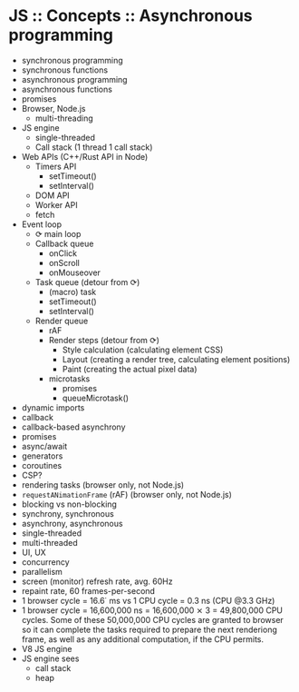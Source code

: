 # JS :: Concepts :: Asynchronous programming

- synchronous programming
- synchronous functions 
- asynchronous programming
- asynchronous functions
- promises
- Browser, Node.js
  - multi-threading
- JS engine
  - single-threaded
  - Call stack (1 thread 1 call stack)
- Web APIs (C++/Rust API in Node)
  - Timers API
    - setTimeout()
    - setInterval()
  - DOM API
  - Worker API
  - fetch
- Event loop
  - ⟳ main loop
  - Callback queue
    - onClick
    - onScroll
    - onMouseover
  - Task queue (detour from ⟳)
    - (macro) task
    - setTimeout()
    - setInterval()
  - Render queue
    - rAF
    - Render steps (detour from ⟳)
      - Style calculation (calculating element CSS)
      - Layout (creating a render tree, calculating element positions)
      - Paint (creating the actual pixel data)
    - microtasks
      - promises
      - queueMicrotask()
- dynamic imports
- callback
- callback-based asynchrony
- promises
- async/await
- generators
- coroutines
- CSP?
- rendering tasks (browser only, not Node.js)
- `requestANimationFrame` (rAF) (browser only, not Node.js)
- blocking vs non-blocking
- synchrony, synchronous
- asynchrony, asynchronous
- single-threaded
- multi-threaded
- UI, UX
- concurrency
- parallelism
- screen (monitor) refresh rate, avg. 60Hz
- repaint rate, 60 frames-per-second
- 1 browser cycle = 16.6̇  ms vs 1 CPU cycle = 0.3 ns (CPU @3.3 GHz)
- 1 browser cycle = 16,600,000 ns = 16,600,000 ⨯ 3 = 49,800,000 CPU cycles. 
  Some of these 50,000,000 CPU cycles are granted to browser so it can complete the tasks required to prepare the next renderiong frame, as well as any additional computation, if the CPU permits.
- V8 JS engine
- JS engine sees
  - call stack
  - heap
